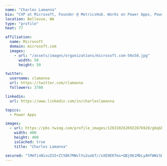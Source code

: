 ```yaml
---
name: "Charles Lamanna"
bio: "CVP at Microsoft, Founder @ MetricsHub. Works on Power Apps, Power Automate, Power Virtual Agent, Common Data Service and Dynamics 365."
location: Bellevue, WA
type: "profile"
heat: 77

affiliation:
  name: Microsoft
  domain: microsoft.com
  images:
    - url: "/assets/images/organizations/microsoft.com-50x50.jpg"
      width: 50
      height: 50

twitter:
  username: clamanna
  url: https://twitter.com/clamanna
  followers: 3780

linkedin:
  url: https://www.linkedin.com/in/charleslamanna

topics:
  - Power Apps

images:
  - url: https://pbs.twimg.com/profile_images/1263202626922876928/g6qGbHZ-_400x400.jpg
    width: 400
    height: 400
    isCached: true
    title: "Charles Lamanna"

secured: "lMmTinNivuIS5+Zt58K7MWvlYu2uobT//xXE9EKTms+QBjO61MbLyAHfWWiSD1tAu9Xl1HmU6mfJMpSWAVNqK0j3epnkuLmVB4jGxnchQmTsSNkXkMkanSfmmTlTW8Bt4d5OiTVX/BmqHoaddJts0pNPiITJTqnhSIFKIxmFNOpz/63LM5nV+wiyCm2wn+lFKWKBKheGY36XRkllPIO1ZpxezeywS7uEbVYSQYEjWIr1ijE9fI2er3QPRRCmy2sAPiJjlN9J9z7Wv76hylEIKBQHA4XRII8+eyXr4hvvePoXRaT11O7xoSM7HwHJPO+rULxkYiDzcbkePEEsf4Tm9xL6hP8DQNKn5aDFP5+NB1R41I5Eet96PAdWFaZW8qpY7NGehC97VU9m+fykj1rVuXGigvv1fC2oaw1yRQBKBYs=;DZTRicr1bcJHaar+2y5ChQ=="
---
```



